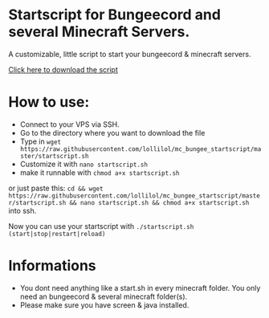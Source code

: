 # Startscript for Bungeecord and several Minecraft Servers.
A customizable, little script to start your bungeecord &amp; minecraft servers.

[Click here to download the script](https://raw.githubusercontent.com/lollilol/mc_bungee_startscript/master/startscript.sh)

# How to use:

+ Connect to your VPS via SSH.
+ Go to the directory where you want to download the file
+ Type in `wget https://raw.githubusercontent.com/lollilol/mc_bungee_startscript/master/startscript.sh`
+ Customize it with `nano startscript.sh`
+ make it runnable with `chmod a+x startscript.sh`

or just paste this: `cd && wget https://raw.githubusercontent.com/lollilol/mc_bungee_startscript/master/startscript.sh && nano startscript.sh && chmod a+x startscript.sh` into ssh.

Now you can use your startscript with `./startscript.sh (start|stop|restart|reload)`

# Informations
+ You dont need anything like a start.sh in every minecraft folder. You only need an bungeecord & several minecraft folder(s).
+ Please make sure you have screen & java installed.
